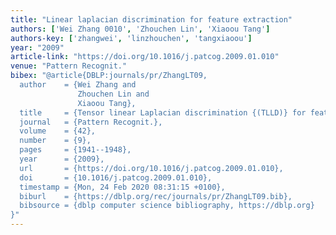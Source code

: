 ```yaml
---
title: "Linear laplacian discrimination for feature extraction"
authors: ['Wei Zhang 0010', 'Zhouchen Lin', 'Xiaoou Tang']
authors-key: ['zhangwei', 'linzhouchen', 'tangxiaoou']
year: "2009"
article-link: "https://doi.org/10.1016/j.patcog.2009.01.010"
venue: "Pattern Recognit."
bibex: "@article{DBLP:journals/pr/ZhangLT09,
  author    = {Wei Zhang and
               Zhouchen Lin and
               Xiaoou Tang},
  title     = {Tensor linear Laplacian discrimination {(TLLD)} for feature extraction},
  journal   = {Pattern Recognit.},
  volume    = {42},
  number    = {9},
  pages     = {1941--1948},
  year      = {2009},
  url       = {https://doi.org/10.1016/j.patcog.2009.01.010},
  doi       = {10.1016/j.patcog.2009.01.010},
  timestamp = {Mon, 24 Feb 2020 08:31:15 +0100},
  biburl    = {https://dblp.org/rec/journals/pr/ZhangLT09.bib},
  bibsource = {dblp computer science bibliography, https://dblp.org}
}"
---
```

